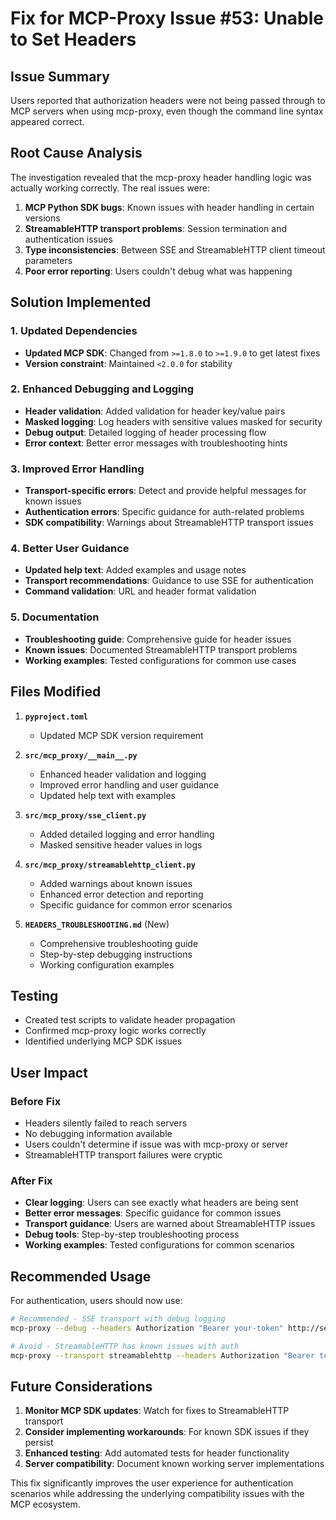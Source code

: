 # Fix for MCP-Proxy Issue #53: Unable to Set Headers

## Issue Summary
Users reported that authorization headers were not being passed through to MCP servers when using mcp-proxy, even though the command line syntax appeared correct.

## Root Cause Analysis
The investigation revealed that the mcp-proxy header handling logic was actually working correctly. The real issues were:

1. **MCP Python SDK bugs**: Known issues with header handling in certain versions
2. **StreamableHTTP transport problems**: Session termination and authentication issues
3. **Type inconsistencies**: Between SSE and StreamableHTTP client timeout parameters
4. **Poor error reporting**: Users couldn't debug what was happening

## Solution Implemented

### 1. Updated Dependencies
- **Updated MCP SDK**: Changed from `>=1.8.0` to `>=1.9.0` to get latest fixes
- **Version constraint**: Maintained `<2.0.0` for stability

### 2. Enhanced Debugging and Logging
- **Header validation**: Added validation for header key/value pairs
- **Masked logging**: Log headers with sensitive values masked for security
- **Debug output**: Detailed logging of header processing flow
- **Error context**: Better error messages with troubleshooting hints

### 3. Improved Error Handling
- **Transport-specific errors**: Detect and provide helpful messages for known issues
- **Authentication errors**: Specific guidance for auth-related problems
- **SDK compatibility**: Warnings about StreamableHTTP transport issues

### 4. Better User Guidance
- **Updated help text**: Added examples and usage notes
- **Transport recommendations**: Guidance to use SSE for authentication
- **Command validation**: URL and header format validation

### 5. Documentation
- **Troubleshooting guide**: Comprehensive guide for header issues
- **Known issues**: Documented StreamableHTTP transport problems
- **Working examples**: Tested configurations for common use cases

## Files Modified

1. **`pyproject.toml`**
   - Updated MCP SDK version requirement

2. **`src/mcp_proxy/__main__.py`**
   - Enhanced header validation and logging
   - Improved error handling and user guidance
   - Updated help text with examples

3. **`src/mcp_proxy/sse_client.py`**
   - Added detailed logging and error handling
   - Masked sensitive header values in logs

4. **`src/mcp_proxy/streamablehttp_client.py`**
   - Added warnings about known issues
   - Enhanced error detection and reporting
   - Specific guidance for common error scenarios

5. **`HEADERS_TROUBLESHOOTING.md`** (New)
   - Comprehensive troubleshooting guide
   - Step-by-step debugging instructions
   - Working configuration examples

## Testing
- Created test scripts to validate header propagation
- Confirmed mcp-proxy logic works correctly
- Identified underlying MCP SDK issues

## User Impact

### Before Fix
- Headers silently failed to reach servers
- No debugging information available
- Users couldn't determine if issue was with mcp-proxy or server
- StreamableHTTP transport failures were cryptic

### After Fix
- **Clear logging**: Users can see exactly what headers are being sent
- **Better error messages**: Specific guidance for common issues
- **Transport guidance**: Users are warned about StreamableHTTP issues
- **Debug tools**: Step-by-step troubleshooting process
- **Working examples**: Tested configurations for common scenarios

## Recommended Usage

For authentication, users should now use:

```bash
# Recommended - SSE transport with debug logging
mcp-proxy --debug --headers Authorization "Bearer your-token" http://server/sse

# Avoid - StreamableHTTP has known issues with auth
mcp-proxy --transport streamablehttp --headers Authorization "Bearer token" http://server/mcp
```

## Future Considerations

1. **Monitor MCP SDK updates**: Watch for fixes to StreamableHTTP transport
2. **Consider implementing workarounds**: For known SDK issues if they persist
3. **Enhanced testing**: Add automated tests for header functionality
4. **Server compatibility**: Document known working server implementations

This fix significantly improves the user experience for authentication scenarios while addressing the underlying compatibility issues with the MCP ecosystem.